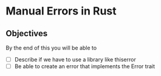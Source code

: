 # Manual Errors in Rust

## Objectives

By the end of this you will be able to

- [ ] Describe if we have to use a library like thiserror
- [ ] Be able to create an error that implements the Error trait
